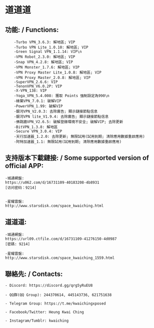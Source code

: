 # 道道道

## 功能: / Functions:

        -Turbo VPN_3.6.3: 解地區; VIP
        -Turbo VPN Lite_1.0.10: 解地區; VIP
        -Green Signal VPN_1.1.14: VIP\n
        -VPN Robot_2.3.0: 解地區; VIP
        -Snap VPN_4.2.8: 解地區; VIP
        -VPN Monster_1.7.6: 解地區; VIP
        -VPN Proxy Master Lite_1.0.8: 解地區; VIP
        -VPN Proxy Master_2.0.8: 解地區; VIP
        -SuperVPN_2.6.6: VIP
        -TenonVPN_V6.0.2P: VIP
        -X-VPN_138: VIP
        -Yoga_VPN_5.4.008: 獲取 Points 強制設定為990\n
        -綠葉VPN_7.0.1: 破解VIP
        -PowerVPN_1.99: 破解VIP
        -銀河VPN_V2.0.3: 去除廣告; 顯示鏈接節點信息
        -銀河VPN lite_V1.9.4: 去除廣告; 顯示鏈接節點信息
        -佛跳牆VPN_V2.6.5: 破解登錄環境不安全; 破解VIP; 去除更新
        -BitVPN_1.3.8: 解地區
        -Secure VPN_3.0.4: VIP
        -天行加速器_1.2.0: 去除更新; 無限試用(試用到期; 清除應用數據重啟應用)
        -阿特加速器_1.1: 無限試用(試用到期; 清除應用數據重啟應用)

## 支持版本下載鏈接: / Some supported version of official APP:

	-城通網盤:
	https://u062.com/d/16731109-40183208-4b8931
	[访问密码：9214]


	-星耀雲盤:
	http://www.starsdisk.com/space_kwaiching.html

## 道道道:

	-城通網盤:
	https://url09.ctfile.com/d/16731109-41276150-4d0987
	[密碼: 9214]

	-星耀雲盤:
	http://www.starsdisk.com/space_kwaiching_1559.html

## 聯絡先: / Contacts:

	- Discord: https://discord.gg/qrg5yRuEU8

	- QQ群(QQ Group): 244370614, 445143736, 621751638

	- Telegram Group: https://t.me/kwaichingxposed

	- Facebook/Twitter: Heung Kwai Ching

	- Instagram/Tumblr: kwaiching
